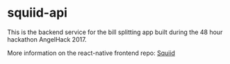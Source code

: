 # squiid-api
This is the backend service for the bill splitting app built during the 48 hour hackathon AngelHack 2017. 

More information on the react-native frontend repo: [Squiid](https://github.com/supercycle91/squiidapp)
